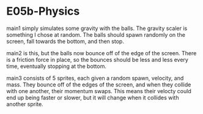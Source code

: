 # E05b-Physics

main1 simply simulates some gravity with the balls. The gravity scaler is something I chose at random. 
The balls should spawn randomly on the screen, fall towards the bottom, and then stop.

main2 is this, but the balls now bounce off of the edge of the screen. There is a friction force
in place, so the bounces should be less and less every time, eventually stopping at the bottom.

main3 consists of 5 sprites, each given a random spawn, velocity, and mass. They bounce off of the edges of the screen, and 
when they collide with one another, their momentum swaps. This means their velocty could end up being faster or slower, but it
will change when it collides with another sprite.